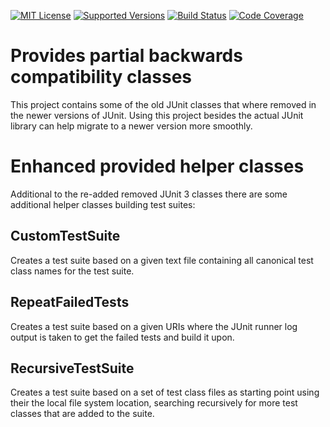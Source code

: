 [![MIT License](https://img.shields.io/badge/license-MIT-orange.svg)](https://github.com/reinhapa/junit-compat/blob/master/LICENSE)
[![Supported Versions](https://img.shields.io/badge/Java-7%2C%208-blue.svg)](https://travis-ci.org/reinhapa/junit-compat)
[![Build Status](https://travis-ci.org/reinhapa/junit-compat.svg?branch=master)](https://travis-ci.org/reinhapa/junit-compat)
[![Code Coverage](https://img.shields.io/codecov/c/github/reinhapa/junit-compat/master.svg)](https://codecov.io/github/reinhapa/junit-compat?branch=master)

# Provides partial backwards compatibility classes
This project contains some of the old JUnit classes that where removed in the newer versions
of JUnit. Using this project besides the actual JUnit library can help migrate to a newer
version more smoothly.

# Enhanced provided helper classes
Additional to the re-added removed JUnit 3 classes there are some additional helper classes
building test suites:

## CustomTestSuite
Creates a test suite based on a given text file containing all canonical test class names for
the test suite.

## RepeatFailedTests
Creates a test suite based on a given URIs where the JUnit runner log output is taken to get
the failed tests and build it upon.

## RecursiveTestSuite
Creates a test suite based on a set of test class files as starting point using their the local
file system location, searching recursively for more test classes that are added to the suite.